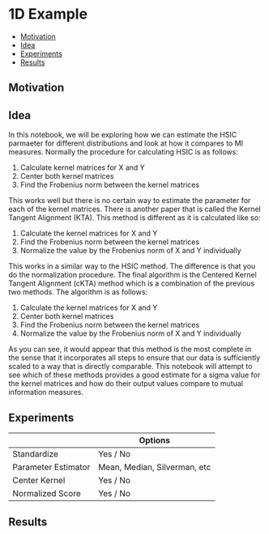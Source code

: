 # 1D Example

- [Motivation](#motivation)
- [Idea](#idea)
- [Experiments](#experiments)
- [Results](#results)


## Motivation


## Idea

In this notebook, we will be exploring how we can estimate the HSIC parmaeter for different distributions and look at how it compares to MI measures. Normally the procedure for calculating HSIC is as follows:

1. Calculate kernel matrices for X and Y
2. Center both kernel matrices
3. Find the Frobenius norm between the kernel matrices

This works well but there is no certain way to estimate the parameter for each of the kernel matrices. There is another paper that is called the Kernel Tangent Alignment (KTA). This method is different as it is calculated like so:

1. Calculate the kernel matrices for X and Y
2. Find the Frobenius norm between the kernel matrices
3. Normalize the value by the Frobenius norm of X and Y individually

This works in a similar way to the HSIC method. The difference is that you do the normalization procedure. The final algorithm is the Centered Kernel Tangent Alignment (cKTA) method which is a combination of the previous two methods. The algorithm is as follows:

1. Calculate the kernel matrices for X and Y
2. Center both kernel matrices
3. Find the Frobenius norm between the kernel matrices
4. Normalize the value by the Frobenius norm of X and Y individually 

As you can see, it would appear that this method is the most complete in the sense that it incorporates all steps to ensure that our data is sufficiently scaled to a way that is directly comparable. This notebook will attempt to see which of these methods provides a good estimate for a sigma value for the kernel matrices and how do their output values compare to mutual information measures.


## Experiments


<center>

|                     | Options                      |
| ------------------- | ---------------------------- |
| Standardize         | Yes / No                     |
| Parameter Estimator | Mean, Median, Silverman, etc |
| Center Kernel       | Yes / No                     |
| Normalized Score    | Yes / No                     |

</center>

## Results
